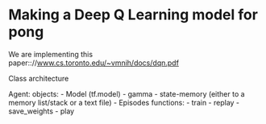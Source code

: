 # Making a Deep Q Learning model for pong

We are implementing this paper:://www.cs.toronto.edu/~vmnih/docs/dqn.pdf

   

Class architecture

Agent:
	objects:
		- Model (tf.model)
		- gamma
		- state-memory (either to a memory list/stack or a text file)
		- Episodes
	functions:
		- train
		- replay
		- save_weights
		- play
